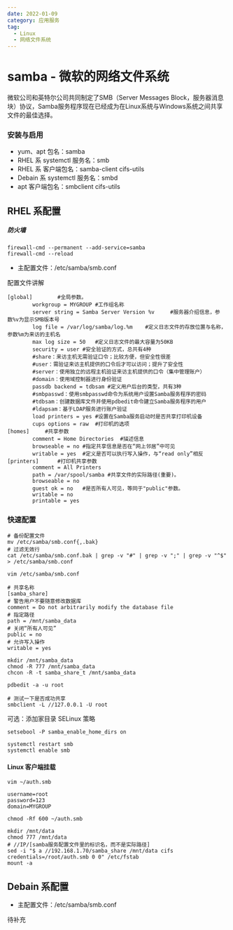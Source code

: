 ```yaml
---
date: 2022-01-09
category: 应用服务
tag:
  - Linux
  - 网络文件系统
---
```


# samba - 微软的网络文件系统

微软公司和英特尔公司共同制定了SMB（Server Messages Block，服务器消息块）协议，Samba服务程序现在已经成为在Linux系统与Windows系统之间共享文件的最佳选择。

### [](#安装与启用)安装与启用
+ yum、apt 包名：samba
+ RHEL 系 systemctl 服务名：smb
+ RHEL 系 客户端包名：samba-client cifs-utils
+ Debain 系 systemctl 服务名：smbd
+ apt 客户端包名：smbclient cifs-utils

## [](#rhel-系配置)RHEL 系配置
##### [](#防火墙)防火墙
```plain
firewall-cmd --permanent --add-service=samba
firewall-cmd --reload
```

+ 主配置文件：/etc/samba/smb.conf

配置文件讲解

```plain
[global]		#全局参数。
        workgroup = MYGROUP	#工作组名称
        server string = Samba Server Version %v	    #服务器介绍信息，参数%v为显示SMB版本号
        log file = /var/log/samba/log.%m	#定义日志文件的存放位置与名称，参数%m为来访的主机名
        max log size = 50	#定义日志文件的最大容量为50KB
        security = user	#安全验证的方式，总共有4种
        #share：来访主机无需验证口令；比较方便，但安全性很差
        #user：需验证来访主机提供的口令后才可以访问；提升了安全性
        #server：使用独立的远程主机验证来访主机提供的口令（集中管理账户）
        #domain：使用域控制器进行身份验证
        passdb backend = tdbsam	#定义用户后台的类型，共有3种
        #smbpasswd：使用smbpasswd命令为系统用户设置Samba服务程序的密码
        #tdbsam：创建数据库文件并使用pdbedit命令建立Samba服务程序的用户
        #ldapsam：基于LDAP服务进行账户验证
        load printers = yes	#设置在Samba服务启动时是否共享打印机设备
        cups options = raw	#打印机的选项
[homes]		#共享参数
        comment = Home Directories	#描述信息
        browseable = no	#指定共享信息是否在“网上邻居”中可见
        writable = yes	#定义是否可以执行写入操作，与“read only”相反
[printers]		#打印机共享参数
        comment = All Printers	
        path = /var/spool/samba	#共享文件的实际路径(重要)。
        browseable = no	
        guest ok = no	#是否所有人可见，等同于"public"参数。
        writable = no	
        printable = yes
```

### [](#快速配置)快速配置
```plain
# 备份配置文件
mv /etc/samba/smb.conf{,.bak}
# 过滤无效行
cat /etc/samba/smb.conf.bak | grep -v "#" | grep -v ";" | grep -v "^$" > /etc/samba/smb.conf
```

```plain
vim /etc/samba/smb.conf
```

```plain
# 共享名称
[samba_share]	
# 警告用户不要随意修改数据库
comment = Do not arbitrarily modify the database file
# 指定路径
path = /mnt/samba_data
# 关闭“所有人可见”
public = no
# 允许写入操作
writable = yes
```

```plain
mkdir /mnt/samba_data
chmod -R 777 /mnt/samba_data
chcon -R -t samba_share_t /mnt/samba_data
```

```plain
pdbedit -a -u root
```

```plain
# 测试一下是否成功共享
smbclient -L //127.0.0.1 -U root
```

可选：添加家目录 SELinux 策略

```plain
setsebool -P samba_enable_home_dirs on
```

```plain
systemctl restart smb
systemctl enable smb
```

#### [](#linux-客户端挂载)Linux 客户端挂载
```plain
vim ~/auth.smb
```

```plain
username=root
password=123
domain=MYGROUP
```

```plain
chmod -Rf 600 ~/auth.smb
```

```plain
mkdir /mnt/data
chmod 777 /mnt/data
# //IP/[samba服务配置文件里的标识名，而不是实际路径]
sed -i "$ a //192.168.1.70/samba_share /mnt/data cifs credentials=/root/auth.smb 0 0" /etc/fstab
mount -a
```

## [](#debain-系配置)Debain 系配置
+ 主配置文件：/etc/samba/smb.conf

待补充


